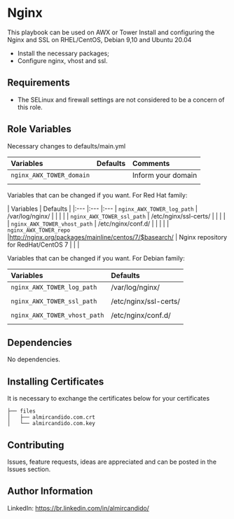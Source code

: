 Nginx
=======

This playbook can be used on AWX or Tower
Install and configuring the Nginx and SSL on RHEL/CentOS, Debian 9,10 and Ubuntu 20.04

- Install the necessary packages;
- Configure nginx, vhost and ssl.

Requirements
------------

- The SELinux and firewall settings are not considered to be a concern of this role.

Role Variables
--------------

Necessary changes to defaults/main.yml

| Variables                                    | Defaults                      | Comments
| :---                                         | :---                          | :---                                                    
| `nginx_AWX_TOWER_domain`                     |                               | Inform your domain
|                                              |                               |

Variables that can be changed if you want.
For Red Hat family:

| Variables                                    | Defaults                                               |
|:---                                          |:---                                                    |:---
| `nginx_AWX_TOWER_log_path`                   | /var/log/nginx/                                        |
|                                              |                                                        |
| `nginx_AWX_TOWER_ssl_path`                   | /etc/nginx/ssl-certs/                                  |
|                                              |                                                        |
| `nginx_AWX_TOWER_vhost_path`                 | /etc/nginx/conf.d/                                     |
|                                              |                                                        |
| `nginx_AWX_TOWER_repo`                       |http://nginx.org/packages/mainline/centos/7/$basearch/  | Nginx repository for RedHat/CentOS 7
|                                              |                                                        |

Variables that can be changed if you want.
For Debian family:

| Variables                                    | Defaults
|:---                                          |:---
| `nginx_AWX_TOWER_log_path`                   | /var/log/nginx/
|                                              |
| `nginx_AWX_TOWER_ssl_path`                   | /etc/nginx/ssl-certs/
|                                              |
| `nginx_AWX_TOWER_vhost_path`                 | /etc/nginx/conf.d/
|                                              |

Dependencies
------------

No dependencies.

Installing Certificates
-----------------------

It is necessary to exchange the certificates below for your certificates

```
├── files
│   ├── almircandido.com.crt
│   └── almircandido.com.key

```

## Contributing

Issues, feature requests, ideas are appreciated and can be posted in the Issues section.


Author Information
------------------
LinkedIn: https://br.linkedin.com/in/almircandido/
